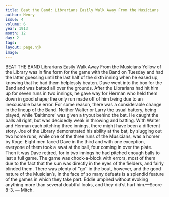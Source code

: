 ```yaml
---
title: Beat the Band: Librarians Easily Walk Away From the Musicians
author: Henry
issue: 4
volume: 6
year: 1913
month: 12
day: 2
tags:
layout: page.njk
image:
---
```

BEAT THE BAND    Librarians Easily Walk Away From the Musicians    Yellow of the Library was in fine form for the game with the Band on Tuesday and had the latter guessing until the last half of the sixth inning when he eased up, knowing that he had them helplessly beaten. Dave went into the box for the Band and was batted all over the grounds. After the Librarians had hit him up for seven runs in two innings, he gave way for Herman who held them down in good shape; the only run made off of him being due to an inexcusable base error. For some reason, there was a considerable change in the lineup of the Band. Neither Walter or Larry the usual battery, being played, while ‘Baltimore’ was given a tryout behind the bat. He caught the balls all right, but was decidedly weak in throwing and batting. With Walter and Herman each pitching three innings, there might have been a different story. Joe of the Library demonstrated his ability at the bat, by slugging out two home runs, while one of the three runs of the Musicians, was a homer by Roge. Eight men faced Dave in the third and with one exception, everyone of them took a swat at the ball, four coming in over the plate. Then it was Dave retired, for in two innings he had pitched enough balls to last a full game. The game was chock-a-block with errors, most of them due to the fact that the sun was directly in the eyes of the fielders, and fairly blinded them. There was plenty of ‘‘go’’ in the bout, however, and the good nature of the Musician’s, in the face of so many defeats is a splendid feature of the games in which they take part. Eddie umpired without evoking anything more than several doubtful looks, and they did’st hurt him.—Score 8-3. — Mitch. 
